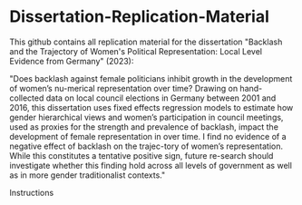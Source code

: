 # Dissertation-Replication-Material
This github contains all replication material for the dissertation "Backlash and the Trajectory of Women's Political Representation: Local Level Evidence from Germany" (2023): 

  "Does backlash against female politicians inhibit growth in the development of women’s nu-merical representation over time? 
  Drawing on hand-collected data on local council elections in Germany between 2001 and 2016, this dissertation uses fixed 
  effects regression models to estimate how gender hierarchical views and women’s participation in council meetings, used as 
  proxies for the strength and prevalence of backlash, impact the development of female representation in over time. I find 
  no evidence of a negative effect of backlash on the trajec-tory of women’s representation. While this constitutes a tentative 
  positive sign, future re-search should investigate whether this finding hold across all levels of government as well as in 
  more gender traditionalist contexts."
  
Instructions
 
